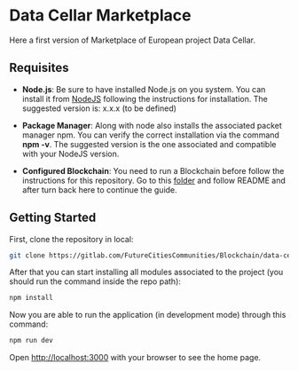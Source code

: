 # Data Cellar Marketplace

Here a first version of Marketplace of European project Data Cellar.

## Requisites

- **Node.js**: Be sure to have installed Node.js on you system. You can install it from [NodeJS](nodejs.org) following the instructions for installation. The suggested version is: x.x.x (to be defined)

- **Package Manager**: Along with node also installs the associated packet manager npm. You can verify the correct installation via the command **npm -v**. The suggested version is the one associated and compatible with your NodeJS version.

- **Configured Blockchain**: You need to run a Blockchain before follow the instructions for this repository. Go to this [folder](https://gitlab.com/data-cellar/smartcontracts) and follow README and after turn back here to continue the guide.

## Getting Started

First, clone the repository in local:

```bash
git clone https://gitlab.com/FutureCitiesCommunities/Blockchain/data-cellar/marketplace.git
```

After that you can start installing all modules associated to the project (you should run the command inside the repo path):

```bash
npm install
```

Now you are able to run the application (in development mode) through this command:

```bash
npm run dev
```

Open [http://localhost:3000](http://localhost:3000) with your browser to see the home page.
